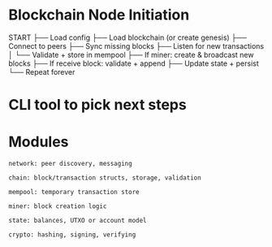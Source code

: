 # Blockchain Node Initiation

START
 ├── Load config
 ├── Load blockchain (or create genesis)
 ├── Connect to peers
 ├── Sync missing blocks
 ├── Listen for new transactions
 │     └── Validate + store in mempool
 ├── If miner: create & broadcast new blocks
 ├── If receive block: validate + append
 ├── Update state + persist
 └── Repeat forever

 # CLI tool to pick next steps

 # Modules

```
network: peer discovery, messaging

chain: block/transaction structs, storage, validation

mempool: temporary transaction store

miner: block creation logic

state: balances, UTXO or account model

crypto: hashing, signing, verifying
```